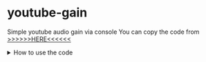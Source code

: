 # youtube-gain
Simple youtube audio gain via console
You can copy the code from [>>>>>>HERE<<<<<<](https://raw.githubusercontent.com/TheReVeaLz/youtube-gain/main/JS/youtubeGain.js)
<details>
<summary>How to use the code</summary>

![alt text](https://raw.githubusercontent.com/TheReVeaLz/youtube-gain/main/TutorialImages/1.png)

Play videos that you want, after that press F12 (If there's confirmation option just click yes) and find Console tab from there.
![alt text](https://raw.githubusercontent.com/TheReVeaLz/youtube-gain/main/TutorialImages/2.png)

Paste the code and press enter.
![alt text](https://raw.githubusercontent.com/TheReVeaLz/youtube-gain/main/TutorialImages/3.png)

Below the video you should be able to see number for volume gain (1 = 100%, 2 = 200%, etc).
You can change the gain by typing in it or scroll inside number box.
![alt text](https://raw.githubusercontent.com/TheReVeaLz/youtube-gain/main/TutorialImages/4.png)
</details>
